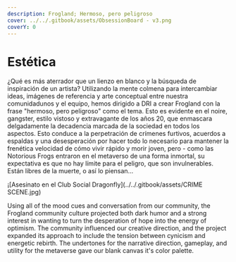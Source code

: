 ```yaml
---
description: Frogland; Hermoso, pero peligroso
cover: ../../.gitbook/assets/ObsessionBoard - v3.png
coverY: 0
---
```


# Estética

¿Qué es más aterrador que un lienzo en blanco y la búsqueda de inspiración de un artista? Utilizando la mente colmena para intercambiar ideas, imágenes de referencia y arte conceptual entre nuestra comunidadunos y el equipo, hemos dirigido a DRI a crear Frogland con la frase "hermoso, pero peligroso" como el tema. Esto es evidente en el noire, gangster, estilo vistoso y extravagante de los años 20, que enmascara delgadamente la decadencia marcada de la sociedad en todos los aspectos. Esto conduce a la perpetración de crímenes furtivos, acuerdos a espaldas y una desesperación por hacer todo lo necesario para mantener la frenética velocidad de cómo vivir rápido y morir joven, pero - como las Notorious Frogs entraron en el metaverso de una forma inmortal, su expectativa es que no hay límite para el peligro, que son invulnerables. Están libres de la muerte, o así lo piensan...

¡[Asesinato en el Club Social Dragonfly](../../.gitbook/assets/CRIME SCENE.jpg)

Using all of the mood cues and conversation from our community, the Frogland community culture projected both dark humor and a strong interest in wanting to turn the desperation of hope into the energy of optimism. The community influenced our creative direction, and the project expanded its approach to include the tension between cynicism and energetic rebirth. The undertones for the narrative direction, gameplay, and utility for the metaverse gave our blank canvas it's color palette.
